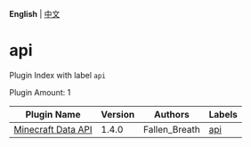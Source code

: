 **English** | [中文](readme-zh_cn.md)

# api

Plugin Index with label `api`

Plugin Amount: 1

| Plugin Name | Version | Authors | Labels |
| --- | --- | --- | --- |
| [Minecraft Data API](/plugins/minecraft_data_api/readme.md) | 1.4.0 | Fallen_Breath | [api](/labels/api/readme.md) |

